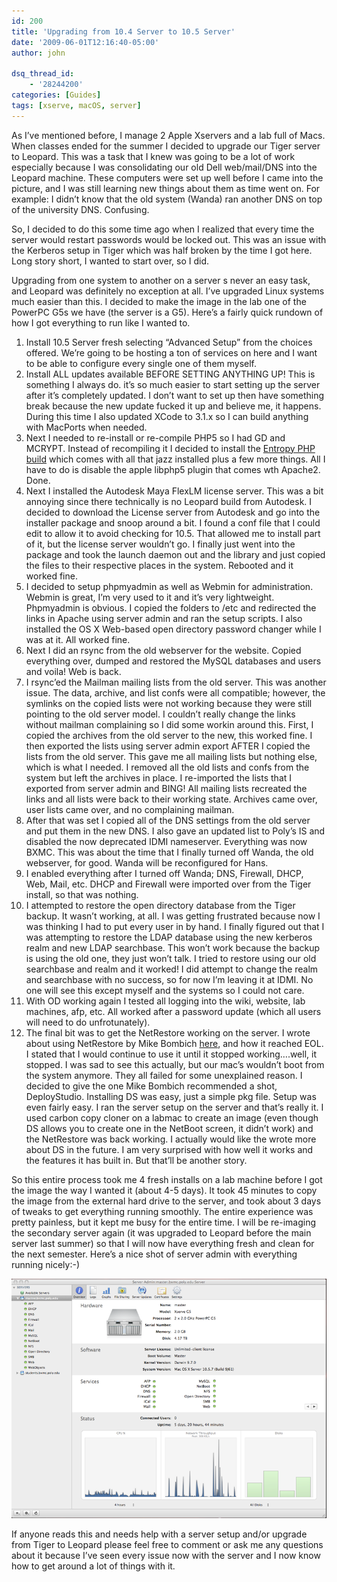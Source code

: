 ```yaml
---
id: 200
title: 'Upgrading from 10.4 Server to 10.5 Server'
date: '2009-06-01T12:16:40-05:00'
author: john

dsq_thread_id:
    - '28244200'
categories: [Guides]
tags: [xserve, macOS, server]
---
```


As I’ve mentioned before, I manage 2 Apple Xservers and a lab full of Macs. When classes ended for the summer I decided to upgrade our Tiger server to Leopard. This was a task that I knew was going to be a lot of work especially because I was consolidating our old Dell web/mail/DNS into the Leopard machine. These computers were set up well before I came into the picture, and I was still learning new things about them as time went on. For example: I didn’t know that the old system (Wanda) ran another DNS on top of the university DNS. Confusing.

So, I decided to do this some time ago when I realized that every time the server would restart passwords would be locked out. This was an issue with the Kerberos setup in Tiger which was half broken by the time I got here. Long story short, I wanted to start over, so I did.

Upgrading from one system to another on a server s never an easy task, and Leopard was definitely no exception at all. I’ve upgraded Linux systems much easier than this. I decided to make the image in the lab one of the PowerPC G5s we have (the server is a G5). Here’s a fairly quick rundown of how I got everything to run like I wanted to.

1. Install 10.5 Server fresh selecting “Advanced Setup” from the choices offered. We’re going to be hosting a ton of services on here and I want to be able to configure every single one of them myself.
2. Install ALL updates available BEFORE SETTING ANYTHING UP! This is something I always do. it’s so much easier to start setting up the server after it’s completely updated. I don’t want to set up then have something break because the new update fucked it up and believe me, it happens. During this time I also updated XCode to 3.1.x so I can build anything with MacPorts when needed.
3. Next I needed to re-install or re-compile PHP5 so I had GD and MCRYPT. Instead of recompiling it I decided to install the [Entropy PHP build](http://www.entropy.ch/software/macosx/php/) which comes with all that jazz installed plus a few more things. All I have to do is disable the apple libphp5 plugin that comes wth Apache2. Done.
4. Next I installed the Autodesk Maya FlexLM license server. This was a bit annoying since there technically is no Leopard build from Autodesk. I decided to download the License server from Autodesk and go into the installer package and snoop around a bit. I found a conf file that I could edit to allow it to avoid checking for 10.5. That allowed me to install part of it, but the license server wouldn’t go. I finally just went into the package and took the launch daemon out and the library and just copied the files to their respective places in the system. Rebooted and it worked fine.
5. I decided to setup phpmyadmin as well as Webmin for administration. Webmin is great, I’m very used to it and it’s very lightweight. Phpmyadmin is obvious. I copied the folders to /etc and redirected the links in Apache using server admin and ran the setup scripts. I also installed the OS X Web-based open directory password changer while I was at it. All worked fine.
6. Next I did an rsync from the old webserver for the website. Copied everything over, dumped and restored the MySQL databases and users and voila! Web is back.
7. I rsync’ed the Mailman mailing lists from the old server. This was another issue. The data, archive, and list confs were all compatible; however, the symlinks on the copied lists were not working because they were still pointing to the old server model. I couldn’t really change the links without mailman complaining so I did some workin around this. First, I copied the archives from the old server to the new, this worked fine. I then exported the lists using server admin export AFTER I copied the lists from the old server. This gave me all mailing lists but nothing else, which is what I needed. I removed all the old lists and confs from the system but left the archives in place. I re-imported the lists that I exported from server admin and BING! All mailing lists recreated the links and all lists were back to their working state. Archives came over, user lists came over, and no complaining mailman.
8. After that was set I copied all of the DNS settings from the old server and put them in the new DNS. I also gave an updated list to Poly’s IS and disabled the now deprecated IDMI nameserver. Everything was now BXMC. This was about the time that I finally turned off Wanda, the old webserver, for good. Wanda will be reconfigured for Hans.
9. I enabled everything after I turned off Wanda; DNS, Firewall, DHCP, Web, Mail, etc. DHCP and Firewall were imported over from the Tiger install, so that was nothing.
10. I attempted to restore the open directory database from the Tiger backup. It wasn’t working, at all. I was getting frustrated because now I was thinking I had to put every user in by hand. I finally figured out that I was attempting to restore the LDAP database using the new kerberos realm and new LDAP searchbase. This won’t work because the backup is using the old one, they just won’t talk. I tried to restore using our old searchbase and realm and it worked! I did attempt to change the realm and searchbase with no success, so for now I’m leaving it at IDMI. No one will see this except myself and the systems so I could not care.
11. With OD working again I tested all logging into the wiki, website, lab machines, afp, etc. All worked after a password update (which all users will need to do unfrotunately).
12. The final bit was to get the NetRestore working on the server. I wrote about using NetRestore by Mike Bombich [here](http://yearofthegeek.net/2009/01/netrestore-reaches-eol-i-weep-inside-a-little/), and how it reached EOL. I stated that I would continue to use it until it stopped working….well, it stopped. I was sad to see this actually, but our mac’s wouldn’t boot from the system anymore. They all failed for some unexplained reason. I decided to give the one Mike Bombich recommended a shot, DeployStudio. Installing DS was easy, just a simple pkg file. Setup was even fairly easy. I ran the server setup on the server and that’s really it. I used carbon copy cloner on a labmac to create an image (even though DS allows you to create one in the NetBoot screen, it didn’t work) and the NetRestore was back working. I actually would like the wrote more about DS in the future. I am very surprised with how well it works and the features it has built in. But that’ll be another story.

So this entire process took me 4 fresh installs on a lab machine before I got the image the way I wanted it (about 4-5 days). It took 45 minutes to copy the image from the external hard drive to the server, and took about 3 days of tweaks to get everything running smoothly. The entire experience was pretty painless, but it kept me busy for the entire time. I will be re-imaging the secondary server again (it was upgraded to Leopard before the main server last summer) so that I will now have everything fresh and clean for the next semester. Here’s a nice shot of server admin with everything running nicely:-)

[![picture-3](/assets/uploads/2009/06/picture-3.png?resize=478%2C363 "picture-3")](/assets/uploads/2009/06/picture-3.png)

If anyone reads this and needs help with a server setup and/or upgrade from Tiger to Leopard please feel free to comment or ask me any questions about it because I’ve seen every issue now with the server and I now know how to get around a lot of things with it.
